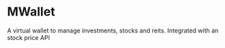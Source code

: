 # MWallet

A virtual wallet to manage investments, stocks and reits. Integrated with an stock price API
